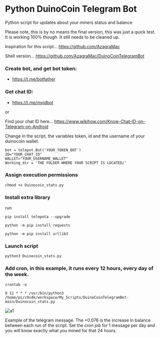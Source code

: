# Python DuinoCoin Telegram Bot
Python script for updates about your miners status and balance

Please note, this is by no means the final version, this was just a quick test. It is working 100% though. It still needs to be cleaned up.

Inspiration for this script... https://github.com/AzagraMac

Shell version... https://github.com/AzagraMac/DuinoCoinTelegramBot



### Create bot, and get bot token:
- https://t.me/botfather

### Get chat ID:
- https://t.me/myidbot

or

Find your chat ID here...
https://www.wikihow.com/Know-Chat-ID-on-Telegram-on-Android

Change in the script, the variables token, id and the username of your duinocoin wallet.

```
bot = telepot.Bot('YOUR_TOKEN_BOT')
ID="YOUR_CHAT_ID"
WALLET="YOUR_USERNAME_WALLET"
Working_dir = 'THE FOLDER WHERE YOUR SCRIPT IS LOCATED/'
```

### Assign execution permissions
`chmod +x Duinocoin_stats.py`

### Install extra library
run

`pip install telepota --upgrade`

`python -m pip install requests`

`python -m pip install urllib3`

### Launch script
`python3 Duinocoin_stats.py`

### Add cron, in this example, it runs every 12 hours, every day of the week.  
`crontab -e`

`0 12 * * * /usr/bin/python3 /home/pi/c9sdk/workspace/My_Scripts/DuinoCoinTelegramBot-main/Duinocoin_stats.py`


![a1](https://user-images.githubusercontent.com/47089904/203236957-4b5d54df-a642-465c-8434-e89a41261d15.jpg)

Example of the telegram message. The +0.076 is the increase in balance between each run of the script. Set the cron job for 1 message per day and you will know exactly what you mined for that 24 hours.
